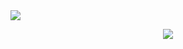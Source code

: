 <img src="https://github-readme-activity-graph.vercel.app/graph?username=Zsargul&theme=chartreuse-dark" />

<p align="center">
	<img align="center" src="https://github-readme-stats.vercel.app/api/top-langs/?username=Zsargul&layout=donut-vertical&theme=chartreuse-dark" />
</p>
